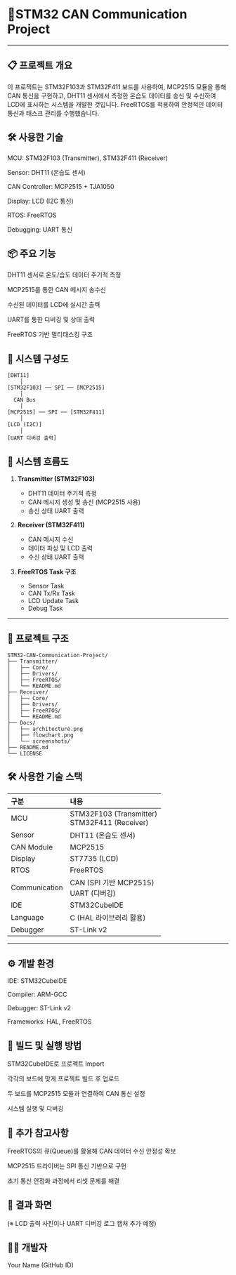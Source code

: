 # 🚀STM32 CAN Communication Project

---

## 📋 프로젝트 개요


이 프로젝트는 STM32F103과 STM32F411 보드를 사용하여, MCP2515 모듈을 통해 CAN 통신을 구현하고,
DHT11 센서에서 측정한 온습도 데이터를 송신 및 수신하여 LCD에 표시하는 시스템을 개발한 것입니다.
FreeRTOS를 적용하여 안정적인 데이터 통신과 태스크 관리를 수행했습니다.

## 🛠️ 사용한 기술
MCU: STM32F103 (Transmitter), STM32F411 (Receiver)

Sensor: DHT11 (온습도 센서)

CAN Controller: MCP2515 + TJA1050

Display: LCD (I2C 통신)

RTOS: FreeRTOS

Debugging: UART 통신

## 📦 주요 기능
DHT11 센서로 온도/습도 데이터 주기적 측정

MCP2515를 통한 CAN 메시지 송수신

수신된 데이터를 LCD에 실시간 출력

UART를 통한 디버깅 및 상태 출력

FreeRTOS 기반 멀티태스킹 구조

## 📡 시스템 구성도

```plaintext
[DHT11] 
    │ 
[STM32F103] ── SPI ── [MCP2515] 
    │
  CAN Bus
    │
[MCP2515] ── SPI ── [STM32F411] 
    │
[LCD (I2C)] 
    │
[UART 디버깅 출력]
```

## 🔄 시스템 흐름도

1. **Transmitter (STM32F103)**  
   - DHT11 데이터 주기적 측정  
   - CAN 메시지 생성 및 송신 (MCP2515 사용)  
   - 송신 상태 UART 출력  

2. **Receiver (STM32F411)**  
   - CAN 메시지 수신  
   - 데이터 파싱 및 LCD 출력  
   - 수신 상태 UART 출력  

3. **FreeRTOS Task 구조**  
   - Sensor Task  
   - CAN Tx/Rx Task  
   - LCD Update Task  
   - Debug Task  

---


## 📂 프로젝트 구조

```plaintext
STM32-CAN-Communication-Project/
├── Transmitter/
│   ├── Core/
│   ├── Drivers/
│   ├── FreeRTOS/
│   └── README.md
├── Receiver/
│   ├── Core/
│   ├── Drivers/
│   ├── FreeRTOS/
│   └── README.md
├── Docs/
│   ├── architecture.png
│   ├── flowchart.png
│   └── screenshots/
├── README.md
└── LICENSE
```

## 🛠️ 사용한 기술 스택
| 구분           | 내용                                           |
| :------------- | :-------------------------------------------- |
| MCU            | STM32F103 (Transmitter) <br> STM32F411 (Receiver) |
| Sensor         | DHT11 (온습도 센서)                           |
| CAN Module     | MCP2515                         |
| Display        | ST7735 (LCD)                                |
| RTOS           | FreeRTOS                                      |
| Communication  | CAN (SPI 기반 MCP2515) <br> UART (디버깅)    |
| IDE            | STM32CubeIDE                                  |
| Language       | C (HAL 라이브러리 활용)                       |
| Debugger       | ST-Link v2                                    |

---
## ⚙️ 개발 환경
IDE: STM32CubeIDE

Compiler: ARM-GCC

Debugger: ST-Link v2

Frameworks: HAL, FreeRTOS

## 🚀 빌드 및 실행 방법
STM32CubeIDE로 프로젝트 Import

각각의 보드에 맞게 프로젝트 빌드 후 업로드

두 보드를 MCP2515 모듈과 연결하여 CAN 통신 설정

시스템 실행 및 디버깅

## 📝 추가 참고사항
FreeRTOS의 큐(Queue)를 활용해 CAN 데이터 수신 안정성 확보

MCP2515 드라이버는 SPI 통신 기반으로 구현

초기 통신 안정화 과정에서 리셋 문제를 해결

## 📸 결과 화면
(※ LCD 출력 사진이나 UART 디버깅 로그 캡처 추가 예정)

## 🧑‍💻 개발자
Your Name (GitHub ID)
